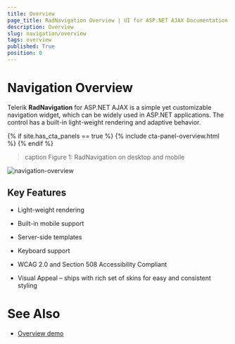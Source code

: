 ```yaml
---
title: Overview
page_title: RadNavigation Overview | UI for ASP.NET AJAX Documentation
description: Overview
slug: navigation/overview
tags: overview
published: True
position: 0
---
```


# Navigation Overview


Telerik **RadNavigation** for ASP.NET AJAX is a simple yet customizable navigation widget, which can be widely used in ASP.NET applications. The control has a built-in light-weight rendering and adaptive behavior.

{% if site.has_cta_panels == true %}
{% include cta-panel-overview.html %}
{% endif %}

>caption Figure 1: RadNavigation on desktop and mobile

![navigation-overview](images/navigation-overview.png)




## Key Features

* Light-weight rendering

* Built-in mobile support

* Server-side templates

* Keyboard support

* WCAG 2.0 and Section 508 Accessibility Compliant

* Visual Appeal – ships with rich set of skins for easy and consistent styling

# See Also

 * [Overview demo](https://demos.telerik.com/aspnet-ajax/navigation/overview/defaultcs.aspx)
